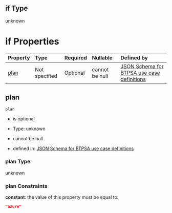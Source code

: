 ## if Type

unknown

# if Properties

| Property      | Type          | Required | Nullable       | Defined by                                                                                                                                                                                                                                |
| :------------ | :------------ | :------- | :------------- | :---------------------------------------------------------------------------------------------------------------------------------------------------------------------------------------------------------------------------------------- |
| [plan](#plan) | Not specified | Optional | cannot be null | [JSON Schema for BTPSA use case definitions](btpsa-usecase-properties-services-items-allof-3-then-allof-1-then-allof-1-if-properties-plan.md "undefined#/properties/services/items/allOf/3/then/allOf/1/then/allOf/1/if/properties/plan") |

## plan



`plan`

*   is optional

*   Type: unknown

*   cannot be null

*   defined in: [JSON Schema for BTPSA use case definitions](btpsa-usecase-properties-services-items-allof-3-then-allof-1-then-allof-1-if-properties-plan.md "undefined#/properties/services/items/allOf/3/then/allOf/1/then/allOf/1/if/properties/plan")

### plan Type

unknown

### plan Constraints

**constant**: the value of this property must be equal to:

```json
"azure"
```
